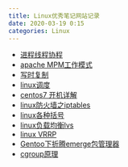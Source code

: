 ```yaml
---
title: Linux优秀笔记网站记录
date: 2020-03-19 0:15
categories: Linux
---
```

<!-- TOC START min:1 max:3 link:true asterisk:false update:true -->

<!-- TOC END -->
<!--moer-->

- [进程线程协程](https://blog.csdn.net/daaikuaichuan/article/details/82951084)
- [apache MPM工作模式](https://www.cnblogs.com/luoyan01/p/9948092.html)
- [写时复制](https://www.cnblogs.com/biyeymyhjob/archive/2012/07/20/2601655.html)
- [linux调度](https://blog.csdn.net/qq_37375427/article/details/83046906)
- [centos7 开机详解](https://blog.csdn.net/weixin_34007906/article/details/93529347?depth_1-utm_source=distribute.pc_relevant.none-task&utm_source=distribute.pc_relevant.none-task)
- [linux防火墙之iptables](http://www.zsythink.net/archives/tag/iptables/page/2/)
- [linux各种括号](https://blog.csdn.net/taiyang1987912/article/details/39551385)
- [linux负载均衡lvs](https://www.cnblogs.com/yanjieli/p/10582324.html)
- [linux VRRP](https://www.jianshu.com/p/81115a4293c7)
- [Gentoo下折腾emerge包管理器](https://blog.csdn.net/u014466109/article/details/68957657)
- [cgroup原理](https://www.ibm.com/developerworks/cn/linux/1506_cgroup/index.html)
